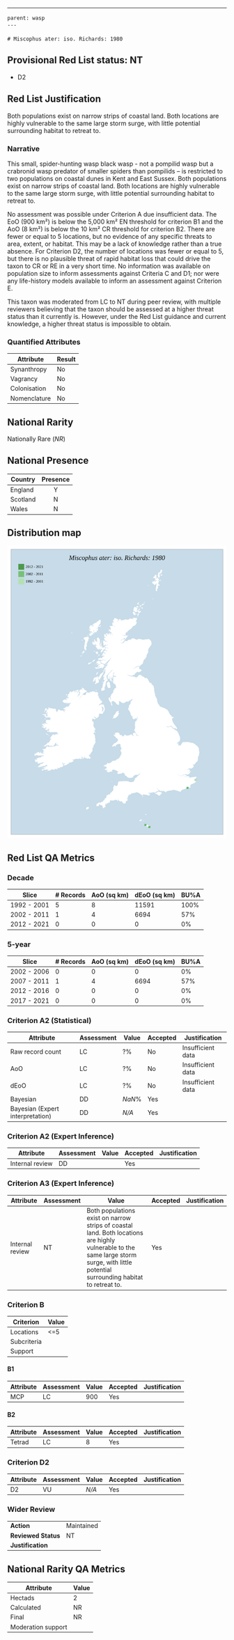 ---
    parent: wasp
    ---

    # Miscophus ater: iso. Richards: 1980

## Provisional Red List status: NT
- D2

## Red List Justification
Both populations exist on narrow strips of coastal land. Both locations are highly vulnerable to the same large storm surge, with little potential surrounding habitat to retreat to.
### Narrative
This small, spider-hunting wasp black wasp - not a pompilid wasp but a crabronid wasp predator of smaller spiders than pompilids – is restricted to two populations on coastal dunes in Kent and East Sussex.  Both populations exist on narrow strips of coastal land. Both locations are highly vulnerable to the same large storm surge, with little potential surrounding habitat to retreat to.

No assessment was possible under Criterion A due insufficient data. The EoO (900 km²) is below the 5,000 km² EN threshold for criterion B1 and the AoO (8 km²) is below the 10 km² CR threshold for criterion B2. There are fewer or equal to 5 locations, but no evidence of any specific threats to area, extent, or habitat. This may be a lack of knowledge rather than a true absence. For Criterion D2, the number of locations was fewer or equal to 5, but there is no plausible threat of rapid habitat loss that could drive the taxon to CR or RE in a very short time. No information was available on population size to inform assessments against Criteria C and D1; nor were any life-history models available to inform an assessment against Criterion E.

This taxon was moderated from LC to NT during peer review, with multiple reviewers believing that the taxon should be assessed at a higher threat status than it currently is. However, under the Red List guidance and current knowledge, a higher threat status is impossible to obtain.
### Quantified Attributes
|Attribute|Result|
|---|---|
|Synanthropy|No|
|Vagrancy|No|
|Colonisation|No|
|Nomenclature|No|


## National Rarity
Nationally Rare (*NR*)

## National Presence
|Country|Presence
|---|:-:|
|England|Y|
|Scotland|N|
|Wales|N|


## Distribution map
![](../map/565.svg)

## Red List QA Metrics
### Decade
| Slice | # Records | AoO (sq km) | dEoO (sq km) |BU%A |
|---|---|---|---|---|
|1992 - 2001|5|8|11591|100%|
|2002 - 2011|1|4|6694|57%|
|2012 - 2021|0|0|0|0%|
### 5-year
| Slice | # Records | AoO (sq km) | dEoO (sq km) |BU%A |
|---|---|---|---|---|
|2002 - 2006|0|0|0|0%|
|2007 - 2011|1|4|6694|57%|
|2012 - 2016|0|0|0|0%|
|2017 - 2021|0|0|0|0%|
### Criterion A2 (Statistical)
|Attribute|Assessment|Value|Accepted|Justification
|---|---|---|---|---|
|Raw record count|LC|?%|No|Insufficient data|
|AoO|LC|?%|No|Insufficient data|
|dEoO|LC|?%|No|Insufficient data|
|Bayesian|DD|*NaN*%|Yes||
|Bayesian (Expert interpretation)|DD|*N/A*|Yes||
### Criterion A2 (Expert Inference)
|Attribute|Assessment|Value|Accepted|Justification
|---|---|---|---|---|
|Internal review|DD||Yes||
### Criterion A3 (Expert Inference)
|Attribute|Assessment|Value|Accepted|Justification
|---|---|---|---|---|
|Internal review|NT|Both populations exist on narrow strips of coastal land. Both locations are highly vulnerable to the same large storm surge, with little potential surrounding habitat to retreat to.|Yes||
### Criterion B
|Criterion| Value|
|---|---|
|Locations|<=5|
|Subcriteria||
|Support||
#### B1
|Attribute|Assessment|Value|Accepted|Justification
|---|---|---|---|---|
|MCP|LC|900|Yes||
#### B2
|Attribute|Assessment|Value|Accepted|Justification
|---|---|---|---|---|
|Tetrad|LC|8|Yes||
### Criterion D2
|Attribute|Assessment|Value|Accepted|Justification
|---|---|---|---|---|
|D2|VU|*N/A*|Yes||
### Wider Review
|  |  |
|---|---|
|**Action**|Maintained|
|**Reviewed Status**|NT|
|**Justification**||


## National Rarity QA Metrics
|Attribute|Value|
|---|---|
|Hectads|2|
|Calculated|NR|
|Final|NR|
|Moderation support||


